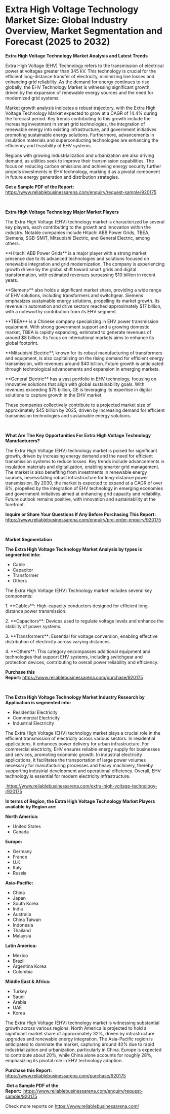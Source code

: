 <p><h1>Extra High Voltage Technology Market Size: Global Industry Overview, Market Segmentation and Forecast (2025 to 2032)</h1></p><p><strong>Extra High Voltage Technology Market Analysis and Latest Trends</strong></p>
<p><p>Extra High Voltage (EHV) Technology refers to the transmission of electrical power at voltages greater than 345 kV. This technology is crucial for the efficient long-distance transfer of electricity, minimizing line losses and enhancing grid reliability. As the demand for energy continues to rise globally, the EHV Technology Market is witnessing significant growth, driven by the expansion of renewable energy sources and the need for modernized grid systems.</p><p>Market growth analysis indicates a robust trajectory, with the Extra High Voltage Technology Market expected to grow at a CAGR of 14.4% during the forecast period. Key trends contributing to this growth include the increasing investment in smart grid technologies, the integration of renewable energy into existing infrastructure, and government initiatives promoting sustainable energy solutions. Furthermore, advancements in insulation materials and superconducting technologies are enhancing the efficiency and feasibility of EHV systems.</p><p>Regions with growing industrialization and urbanization are also driving demand, as utilities seek to improve their transmission capabilities. The focus on reducing carbon emissions and achieving energy security further propels investments in EHV technology, marking it as a pivotal component in future energy generation and distribution strategies.</p></p>
<p><strong>Get a Sample PDF of the Report:&nbsp;</strong> <a href="https://www.reliablebusinessarena.com/enquiry/request-sample/920175?utm_campaign=2383&utm_medium=2&utm_source=Github&utm_content=ia&utm_term=07032025&utm_id=extra-high-voltage-technology">https://www.reliablebusinessarena.com/enquiry/request-sample/920175</a></p>
<p>&nbsp;</p>
<p><strong>Extra High Voltage Technology Major Market Players</strong></p>
<p><p>The Extra High Voltage (EHV) technology market is characterized by several key players, each contributing to the growth and innovation within the industry. Notable companies include Hitachi ABB Power Grids, TBEA, Siemens, SGB-SMIT, Mitsubishi Electric, and General Electric, among others.</p><p>**Hitachi ABB Power Grids** is a major player with a strong market presence due to its advanced technologies and solutions focused on renewable integration and grid modernization. The company is experiencing growth driven by the global shift toward smart grids and digital transformation, with estimated revenues surpassing $10 billion in recent years.</p><p>**Siemens** also holds a significant market share, providing a wide range of EHV solutions, including transformers and switchgear. Siemens emphasizes sustainable energy solutions, propelling its market growth. Its revenue in automation and drive sectors reached approximately $17 billion, with a noteworthy contribution from its EHV segment.</p><p>**TBEA** is a Chinese company specializing in EHV power transmission equipment. With strong government support and a growing domestic market, TBEA is rapidly expanding, estimated to generate revenues of around $8 billion. Its focus on international markets aims to enhance its global footprint.</p><p>**Mitsubishi Electric**, known for its robust manufacturing of transformers and equipment, is also capitalizing on the rising demand for efficient energy transmission, with revenues around $40 billion. Future growth is anticipated through technological advancements and expansion in emerging markets.</p><p>**General Electric** has a vast portfolio in EHV technology, focusing on innovative solutions that align with global sustainability goals. With revenues exceeding $75 billion, GE is leveraging its expertise in digital solutions to capture growth in the EHV market.</p><p>These companies collectively contribute to a projected market size of approximately $45 billion by 2025, driven by increasing demand for efficient transmission technologies and sustainable energy solutions.</p></p>
<p>&nbsp;</p>
<p><strong>What Are The Key Opportunities For Extra High Voltage Technology Manufacturers?</strong></p>
<p><p>The Extra High Voltage (EHV) technology market is poised for significant growth, driven by increasing energy demand and the need for efficient transmission systems to reduce losses. Key trends include advancements in insulation materials and digitalization, enabling smarter grid management. The market is also benefiting from investments in renewable energy sources, necessitating robust infrastructure for long-distance power transmission. By 2030, the market is expected to expand at a CAGR of over 6%, propelled by the integration of EHV technology in emerging economies and government initiatives aimed at enhancing grid capacity and reliability. Future outlook remains positive, with innovation and sustainability at the forefront.</p></p>
<p><strong>Inquire or Share Your Questions If Any Before Purchasing This Report:</strong> <a href="https://www.reliablebusinessarena.com/enquiry/pre-order-enquiry/920175?utm_campaign=2383&utm_medium=2&utm_source=Github&utm_content=ia&utm_term=07032025&utm_id=extra-high-voltage-technology">https://www.reliablebusinessarena.com/enquiry/pre-order-enquiry/920175</a></p>
<p>&nbsp;</p>
<p><strong>Market Segmentation</strong></p>
<p><strong>The Extra High Voltage Technology Market Analysis by types is segmented into:</strong></p>
<p><ul><li>Cable</li><li>Capacitor</li><li>Transformer</li><li>Others</li></ul></p>
<p><p>The Extra High Voltage (EHV) Technology market includes several key components: </p><p>1. **Cables**: High-capacity conductors designed for efficient long-distance power transmission.</p><p>2. **Capacitors**: Devices used to regulate voltage levels and enhance the stability of power systems.</p><p>3. **Transformers**: Essential for voltage conversion, enabling effective distribution of electricity across varying distances. </p><p>4. **Others**: This category encompasses additional equipment and technologies that support EHV systems, including switchgear and protection devices, contributing to overall power reliability and efficiency.</p></p>
<p><strong>Purchase this Report:&nbsp;</strong><a href="https://www.reliablebusinessarena.com/purchase/920175?utm_campaign=2383&utm_medium=2&utm_source=Github&utm_content=ia&utm_term=07032025&utm_id=extra-high-voltage-technology">https://www.reliablebusinessarena.com/purchase/920175</a></p>
<p>&nbsp;</p>
<p><strong>The Extra High Voltage Technology Market Industry Research by Application is segmented into:</strong></p>
<p><ul><li>Residential Electricity</li><li>Commercial Electricity</li><li>Industrial Electricity</li></ul></p>
<p><p>The Extra High Voltage (EHV) technology market plays a crucial role in the efficient transmission of electricity across various sectors. In residential applications, it enhances power delivery for urban infrastructure. For commercial electricity, EHV ensures reliable energy supply for businesses and services, promoting economic growth. In industrial electricity applications, it facilitates the transportation of large power volumes necessary for manufacturing processes and heavy machinery, thereby supporting industrial development and operational efficiency. Overall, EHV technology is essential for modern electricity infrastructure.</p></p>
<p><a href="https://www.reliablebusinessarena.com/extra-high-voltage-technology-r920175?utm_campaign=2383&utm_medium=2&utm_source=Github&utm_content=ia&utm_term=07032025&utm_id=extra-high-voltage-technology">&nbsp;https://www.reliablebusinessarena.com/extra-high-voltage-technology-r920175</a></p>
<p><strong>In terms of Region, the Extra High Voltage Technology Market Players available by Region are:</strong></p>
<p>
    <p> <strong> North America: </strong>
        <ul>
            <li>United States</li>
            <li>Canada</li>
        </ul>
        </p> 
    <p> <strong> Europe: </strong>
        <ul>
            <li>Germany</li>
            <li>France</li>
            <li>U.K.</li>
            <li>Italy</li>
            <li>Russia</li>
        </ul>
        </p> 
    <p> <strong> Asia-Pacific: </strong>
        <ul>
            <li>China</li>
            <li>Japan</li>
            <li>South Korea</li>
            <li>India</li>
            <li>Australia</li>
            <li>China Taiwan</li>
            <li>Indonesia</li>
            <li>Thailand</li>
            <li>Malaysia</li>
        </ul>
        </p> 
    <p> <strong> Latin America: </strong>
        <ul>
            <li>Mexico</li>
            <li>Brazil</li>
            <li>Argentina Korea</li>
            <li>Colombia</li>
        </ul>
        </p> 
    <p> <strong> Middle East & Africa: </strong>
        <ul>
            <li>Turkey</li>
            <li>Saudi</li>
            <li>Arabia</li>
            <li>UAE</li>
            <li>Korea</li>
        </ul>
    </p>
    </p>
<p><p>The Extra High Voltage (EHV) technology market is witnessing substantial growth across various regions. North America is projected to hold a significant market share of approximately 32%, driven by infrastructure upgrades and renewable energy integration. The Asia-Pacific region is anticipated to dominate the market, capturing around 40% due to rapid industrialization and urbanization, particularly in China. Europe is expected to contribute about 20%, while China alone accounts for roughly 28%, emphasizing its pivotal role in EHV technology adoption.</p></p>
<p><strong>Purchase this Report: </strong><a href="https://www.reliablebusinessarena.com/purchase/920175?utm_campaign=2383&utm_medium=2&utm_source=Github&utm_content=ia&utm_term=07032025&utm_id=extra-high-voltage-technology">https://www.reliablebusinessarena.com/purchase/920175</a></p>
<p>&nbsp;<strong>Get a Sample PDF of the Report:&nbsp;&nbsp;</strong><a href="https://www.reliablebusinessarena.com/enquiry/request-sample/920175?utm_campaign=2383&utm_medium=2&utm_source=Github&utm_content=ia&utm_term=07032025&utm_id=extra-high-voltage-technology">https://www.reliablebusinessarena.com/enquiry/request-sample/920175</a></p>
<p><strong></strong></p>
<p>Check more reports on <a href="https://www.reliablebusinessarena.com/?utm_campaign=2383&utm_medium=2&utm_source=Github&utm_content=ia&utm_term=07032025&utm_id=extra-high-voltage-technology">https://www.reliablebusinessarena.com/</a></p>